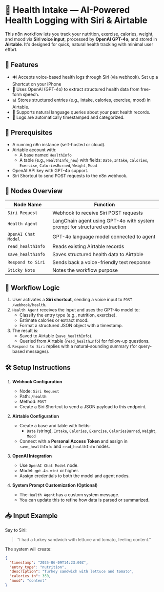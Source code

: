 # 🧠 Health Intake — AI-Powered Health Logging with Siri & Airtable

This n8n workflow lets you track your nutrition, exercise, calories, weight, and mood via **Siri voice input**, processed by **OpenAI GPT-4o**, and stored in **Airtable**. It's designed for quick, natural health tracking with minimal user effort.

## 🚀 Features

- 🔊 Accepts voice-based health logs through Siri (via webhook). Set up a Shortcut on your iPhone
- 🤖 Uses OpenAI (GPT-4o) to extract structured health data from free-form speech.
- 📊 Stores structured entries (e.g., intake, calories, exercise, mood) in Airtable.
- 🧠 Supports natural language queries about your past health records.
- 📅 Logs are automatically timestamped and categorized.

## 📌 Prerequisites

- A running n8n instance (self-hosted or cloud).
- Airtable account with:
  - A base named `HealthInfo`
  - A table (e.g., `HealthInfo_new`) with fields: `Date`, `Intake`, `Calories`, `Exercise`, `CaloriesBurned`, `Weight`, `Mood`
- OpenAI API key with GPT-4o support.
- Siri Shortcut to send POST requests to the n8n webhook.

## 🧩 Nodes Overview

| Node Name          | Function                                                                 |
|--------------------|--------------------------------------------------------------------------|
| `Siri Request`     | Webhook to receive Siri POST requests                                    |
| `Health Agent`     | LangChain agent using GPT-4o with system prompt for structured extraction|
| `OpenAI Chat Model`| GPT-4o language model connected to agent                                 |
| `read_healthInfo`  | Reads existing Airtable records                                          |
| `save_healthInfo`  | Saves structured health data to Airtable                                |
| `Respond to Siri`  | Sends back a voice-friendly text response                                |
| `Sticky Note`      | Notes the workflow purpose                                               |

## 🔁 Workflow Logic

1. User activates a **Siri shortcut**, sending a voice input to `POST /webhook/health`.
2. `Health Agent` receives the input and uses the GPT-4o model to:
   - Classify the entry type (e.g., nutrition, exercise).
   - Estimate calories or extract mood.
   - Format a structured JSON object with a timestamp.
3. The result is:
   - Saved to Airtable (`save_healthInfo`).
   - Queried from Airtable (`read_healthInfo`) for follow-up questions.
4. `Respond to Siri` replies with a natural-sounding summary (for query-based messages).

## 🛠️ Setup Instructions

1. **Webhook Configuration**
   - Node: `Siri Request`
   - Path: `/health`
   - Method: `POST`
   - Create a Siri Shortcut to send a JSON payload to this endpoint.

2. **Airtable Configuration**
   - Create a base and table with fields:
     - `Date` (string), `Intake`, `Calories`, `Exercise`, `CaloriesBurned`, `Weight`, `Mood`
   - Connect with a **Personal Access Token** and assign in `save_healthInfo` and `read_healthInfo` nodes.

3. **OpenAI Integration**
   - Use `OpenAI Chat Model` node.
   - Model: `gpt-4o-mini` or higher.
   - Assign credentials to both the model and agent nodes.

4. **System Prompt Customization (Optional)**
   - The `Health Agent` has a custom system message.
   - You can update this to refine how data is parsed or summarized.

## 📥 Input Example

Say to Siri:

> "I had a turkey sandwich with lettuce and tomato, feeling content."

The system will create:

```json
{
  "timestamp": "2025-06-09T14:23:00Z",
  "entry_type": "nutrition",
  "description": "Turkey sandwich with lettuce and tomato",
  "calories_in": 350,
  "mood": "content"
}
